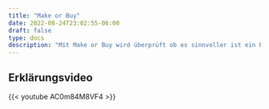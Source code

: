 ```yaml
---
title: "Make or Buy"
date: 2022-08-24T23:02:55-06:00
draft: false
type: docs
description: "Mit Make or Buy wird überprüft ob es sinnvoller ist ein Produkt zu kaufen oder selbst herzustellen."
---
```


## Erklärungsvideo

{{< youtube AC0m84M8VF4 >}}
